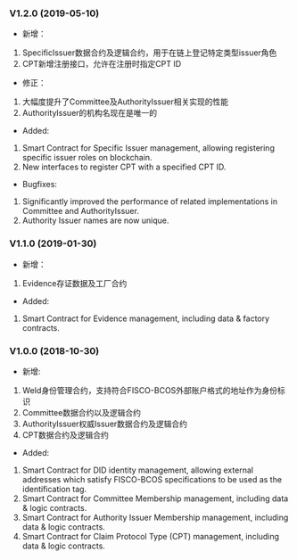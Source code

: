 ### V1.2.0 (2019-05-10)
* 新增：
1. SpecificIssuer数据合约及逻辑合约，用于在链上登记特定类型issuer角色
2. CPT新增注册接口，允许在注册时指定CPT ID

* 修正：
1. 大幅度提升了Committee及AuthorityIssuer相关实现的性能
2. AuthorityIssuer的机构名现在是唯一的

* Added:
1. Smart Contract for Specific Issuer management, allowing registering specific issuer roles on blockchain.
2. New interfaces to register CPT with a specified CPT ID.

* Bugfixes:
1. Significantly improved the performance of related implementations in Committee and AuthorityIssuer.
2. Authority Issuer names are now unique.

### V1.1.0 (2019-01-30)

* 新增：
1. Evidence存证数据及工厂合约

* Added:
1. Smart Contract for Evidence management, including data & factory contracts.

### V1.0.0 (2018-10-30)

* 新增:
1. WeId身份管理合约，支持符合FISCO-BCOS外部账户格式的地址作为身份标识
2. Committee数据合约以及逻辑合约
3. AuthorityIssuer权威Issuer数据合约及逻辑合约
4. CPT数据合约及逻辑合约

* Added:
1. Smart Contract for DID identity management, allowing external addresses which satisfy FISCO-BCOS specifications to be used as the identification tag.
2. Smart Contract for Committee Membership management, including data & logic contracts.
3. Smart Contract for Authority Issuer Membership management, including data & logic contracts.
4. Smart Contract for Claim Protocol Type (CPT) management, including data & logic contracts.
